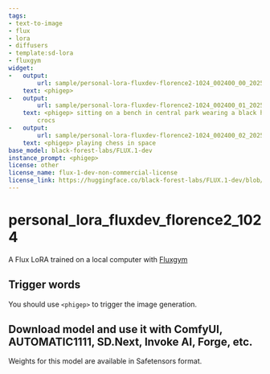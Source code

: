 ```yaml
---
tags:
- text-to-image
- flux
- lora
- diffusers
- template:sd-lora
- fluxgym
widget:
-   output:
        url: sample/personal-lora-fluxdev-florence2-1024_002400_00_20250107013916.png
    text: <phigep>
-   output:
        url: sample/personal-lora-fluxdev-florence2-1024_002400_01_20250107013928.png
    text: <phigep> sitting on a bench in central park wearing a black hoodie and pink
        crocs
-   output:
        url: sample/personal-lora-fluxdev-florence2-1024_002400_02_20250107013941.png
    text: <phigep> playing chess in space
base_model: black-forest-labs/FLUX.1-dev
instance_prompt: <phigep>
license: other
license_name: flux-1-dev-non-commercial-license
license_link: https://huggingface.co/black-forest-labs/FLUX.1-dev/blob/main/LICENSE.md
---
```


# personal_lora_fluxdev_florence2_1024

A Flux LoRA trained on a local computer with [Fluxgym](https://github.com/cocktailpeanut/fluxgym)

<Gallery />

## Trigger words

You should use `<phigep>` to trigger the image generation.

## Download model and use it with ComfyUI, AUTOMATIC1111, SD.Next, Invoke AI, Forge, etc.

Weights for this model are available in Safetensors format.

